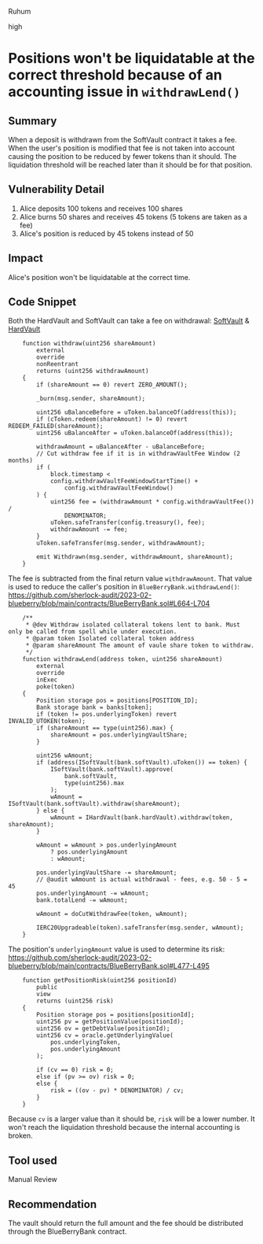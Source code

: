Ruhum

high

# Positions won't be liquidatable at the correct threshold because of an accounting issue in `withdrawLend()`

## Summary
When a deposit is withdrawn from the SoftVault contract it takes a fee. When the user's position is modified that fee is not taken into account causing the position to be reduced by fewer tokens than it should. The liquidation threshold will be reached later than it should be for that position.

## Vulnerability Detail
1. Alice deposits 100 tokens and receives 100 shares
2. Alice burns 50 shares and receives 45 tokens (5 tokens are taken as a fee)
3. Alice's position is reduced by 45 tokens instead of 50

## Impact
Alice's position won't be liquidatable at the correct time. 

## Code Snippet
Both the HardVault and SoftVault can take a fee on withdrawal: [SoftVault](https://github.com/sherlock-audit/2023-02-blueberry/blob/main/contracts/vault/SoftVault.sol#L94-L123) & [HardVault](https://github.com/sherlock-audit/2023-02-blueberry/blob/main/contracts/vault/HardVault.sol#L91-L116)
```sol
    function withdraw(uint256 shareAmount)
        external
        override
        nonReentrant
        returns (uint256 withdrawAmount)
    {
        if (shareAmount == 0) revert ZERO_AMOUNT();

        _burn(msg.sender, shareAmount);

        uint256 uBalanceBefore = uToken.balanceOf(address(this));
        if (cToken.redeem(shareAmount) != 0) revert REDEEM_FAILED(shareAmount);
        uint256 uBalanceAfter = uToken.balanceOf(address(this));

        withdrawAmount = uBalanceAfter - uBalanceBefore;
        // Cut withdraw fee if it is in withdrawVaultFee Window (2 months)
        if (
            block.timestamp <
            config.withdrawVaultFeeWindowStartTime() +
                config.withdrawVaultFeeWindow()
        ) {
            uint256 fee = (withdrawAmount * config.withdrawVaultFee()) /
                DENOMINATOR;
            uToken.safeTransfer(config.treasury(), fee);
            withdrawAmount -= fee;
        }
        uToken.safeTransfer(msg.sender, withdrawAmount);

        emit Withdrawn(msg.sender, withdrawAmount, shareAmount);
    }
```

The fee is subtracted from the final return value `withdrawAmount`. That value is used to reduce the caller's position in `BlueBerryBank.withdrawLend()`: https://github.com/sherlock-audit/2023-02-blueberry/blob/main/contracts/BlueBerryBank.sol#L664-L704

```sol
    /**
     * @dev Withdraw isolated collateral tokens lent to bank. Must only be called from spell while under execution.
     * @param token Isolated collateral token address
     * @param shareAmount The amount of vaule share token to withdraw.
     */
    function withdrawLend(address token, uint256 shareAmount)
        external
        override
        inExec
        poke(token)
    {
        Position storage pos = positions[POSITION_ID];
        Bank storage bank = banks[token];
        if (token != pos.underlyingToken) revert INVALID_UTOKEN(token);
        if (shareAmount == type(uint256).max) {
            shareAmount = pos.underlyingVaultShare;
        }

        uint256 wAmount;
        if (address(ISoftVault(bank.softVault).uToken()) == token) {
            ISoftVault(bank.softVault).approve(
                bank.softVault,
                type(uint256).max
            );
            wAmount = ISoftVault(bank.softVault).withdraw(shareAmount);
        } else {
            wAmount = IHardVault(bank.hardVault).withdraw(token, shareAmount);
        }

        wAmount = wAmount > pos.underlyingAmount
            ? pos.underlyingAmount
            : wAmount;

        pos.underlyingVaultShare -= shareAmount;
        // @audit wAmount is actual withdrawal - fees, e.g. 50 - 5 = 45 
        pos.underlyingAmount -= wAmount;
        bank.totalLend -= wAmount;

        wAmount = doCutWithdrawFee(token, wAmount);

        IERC20Upgradeable(token).safeTransfer(msg.sender, wAmount);
    }
```

The position's `underlyingAmount` value is used to determine its risk: https://github.com/sherlock-audit/2023-02-blueberry/blob/main/contracts/BlueBerryBank.sol#L477-L495

```sol
    function getPositionRisk(uint256 positionId)
        public
        view
        returns (uint256 risk)
    {
        Position storage pos = positions[positionId];
        uint256 pv = getPositionValue(positionId);
        uint256 ov = getDebtValue(positionId);
        uint256 cv = oracle.getUnderlyingValue(
            pos.underlyingToken,
            pos.underlyingAmount
        );

        if (cv == 0) risk = 0;
        else if (pv >= ov) risk = 0;
        else {
            risk = ((ov - pv) * DENOMINATOR) / cv;
        }
    }

```

Because `cv` is a larger value than it should be, `risk` will be a lower number. It won't reach the liquidation threshold because the internal accounting is broken.

## Tool used

Manual Review

## Recommendation
The vault should return the full amount and the fee should be distributed through the BlueBerryBank contract.
